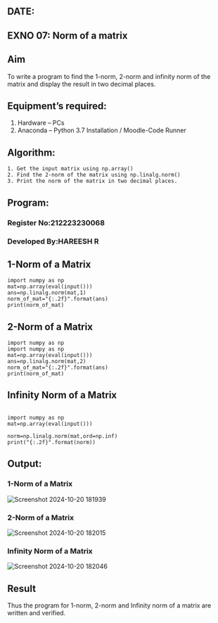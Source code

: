 ## DATE:
## EXNO 07: Norm of a matrix
## Aim
To write a program to find the 1-norm, 2-norm and infinity norm of the matrix and display the result in two decimal places.
## Equipment’s required:
1.	Hardware – PCs
2.	Anaconda – Python 3.7 Installation / Moodle-Code Runner
## Algorithm:
	1. Get the input matrix using np.array()   
    2. Find the 2-norm of the matrix using np.linalg.norm()
	3. Print the norm of the matrix in two decimal places.
## Program:

### Register No:212223230068
### Developed By:HAREESH R
## 1-Norm of a Matrix
```
import numpy as np
mat=np.array(eval(input()))
ans=np.linalg.norm(mat,1)
norm_of_mat="{:.2f}".format(ans)
print(norm_of_mat)
```


## 2-Norm of a Matrix
```
import numpy as np
import numpy as np
mat=np.array(eval(input()))
ans=np.linalg.norm(mat,2)
norm_of_mat="{:.2f}".format(ans)
print(norm_of_mat)
```



## Infinity Norm of a Matrix

```

import numpy as np
mat=np.array(eval(input()))

norm=np.linalg.norm(mat,ord=np.inf)
print("{:.2f}".format(norm))

```
## Output:
### 1-Norm of a Matrix

![Screenshot 2024-10-20 181939](https://github.com/user-attachments/assets/d85e94ea-c035-4a90-b883-8213e2ba743d)

### 2-Norm of a Matrix

![Screenshot 2024-10-20 182015](https://github.com/user-attachments/assets/3e952854-75d8-446b-b638-c3f8d3a1d372)

### Infinity Norm of a Matrix

![Screenshot 2024-10-20 182046](https://github.com/user-attachments/assets/42b81013-ac80-4686-a43b-fad938655ecd)

## Result
Thus the program for 1-norm, 2-norm and Infinity norm of a matrix are written and verified.
